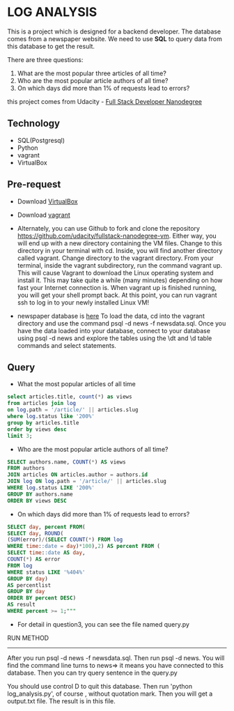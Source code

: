 LOG ANALYSIS
=============

This is a project which is designed for a backend developer. 
The database comes from a newspaper website. We need to use **SQL** to query data from this database to get the result.

There are three questions:
1. What are the most popular three articles of all time?
2. Who are the most popular article authors of all time? 
3. On which days did more than 1% of requests lead to errors? 

this project comes from Udacity - [Full Stack Developer Nanodegree](https://www.udacity.com/course/full-stack-web-developer-nanodegree--nd004)

Technology
----------
* SQL(Postgresql)
* Python
* vagrant
* VirtualBox

Pre-request
-----------
* Download [VirtualBox](https://www.virtualbox.org/wiki/Download_Old_Builds_5_1)
* Download [vagrant](https://www.vagrantup.com/downloads.html)
* Alternately, you can use Github to fork and clone the repository https://github.com/udacity/fullstack-nanodegree-vm.
Either way, you will end up with a new directory containing the VM files. Change to this directory in your terminal with cd. Inside, you will find another directory called vagrant. Change directory to the vagrant directory.
From your terminal, inside the vagrant subdirectory, run the command vagrant up. This will cause Vagrant to download the Linux operating system and install it. This may take quite a while (many minutes) depending on how fast your Internet connection is.
When vagrant up is finished running, you will get your shell prompt back. At this point, you can run vagrant ssh to log in to your newly installed Linux VM!

* newspaper database is [here](https://d17h27t6h515a5.cloudfront.net/topher/2016/August/57b5f748_newsdata/newsdata.zip)
To load the data, cd into the vagrant directory and use the command psql -d news -f newsdata.sql.
Once you have the data loaded into your database, connect to your database using psql -d news and explore the tables using the \dt and \d table commands and select statements.

Query
------

* What the most popular articles of all time 
```sql
select articles.title, count(*) as views
from articles join log
on log.path = '/article/' || articles.slug
where log.status like '200%'
group by articles.title
order by views desc
limit 3;
```
* Who are the most popular article authors of all time? 
```sql
SELECT authors.name, COUNT(*) AS views 
FROM authors 
JOIN articles ON articles.author = authors.id 
JOIN log ON log.path = '/article/' || articles.slug 
WHERE log.status LIKE '200%' 
GROUP BY authors.name 
ORDER BY views DESC
```

* On which days did more than 1% of requests lead to errors?
```sql
SELECT day, percent FROM(
SELECT day, ROUND(
(SUM(error)/(SELECT COUNT(*) FROM log 
WHERE time::date = day)*100),2) AS percent FROM (
SELECT time::date AS day, 
COUNT(*) AS error 
FROM log 
WHERE status LIKE '%404%' 
GROUP BY day)
AS percentlist
GROUP BY day
ORDER BY percent DESC)
AS result
WHERE percent >= 1;"""
```

* For detail in question3, you can see the file named query.py

RUN METHOD
___________

After you run psql -d news -f newsdata.sql.
Then run psql -d news. You will find the command line turns to news=>
it means you have connected to this database.
Then you can try query sentence in the query.py

You should use control D to quit this database.
Then run 'python log_analysis.py', of course , without quotation mark.
Then you will get a output.txt file. The result is in this file.
